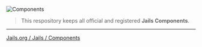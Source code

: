 ![Components](http://jails-org.github.io/Jails/assets/images/components.png?v1)

> This respository keeps all official and registered **Jails Components**.

---

[Jails.org / Jails / Components](//jails-org.github.io/Jails/index.htm "Repository for Jails Components")
